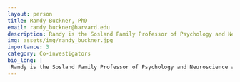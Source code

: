 ```yaml
---
layout: person
title: Randy Buckner, PhD
email: randy_buckner@harvard.edu
description: Randy is the Sosland Family Professor of Psychology and Neuroscience at Harvard University and affiliated with the Center for Brain Science.  He is also Professor at the Harvard Medical School and ...
img: assets/img/randy_buckner.jpg
importance: 3
category: Co-investigators
bio_long: |
 Randy is the Sosland Family Professor of Psychology and Neuroscience at Harvard University and affiliated with the Center for Brain Science.  He is also Professor at the Harvard Medical School and Co-Director for Psychiatric Neuroimaging Research at the Massachusetts General Hospital, where he is faculty within the Athinoula A. Martinos Center for Biomedical Imaging. His current research focuses on understanding the organization of large-scale networks in the human brain and why they are vulnerable to disruption.
---
```

